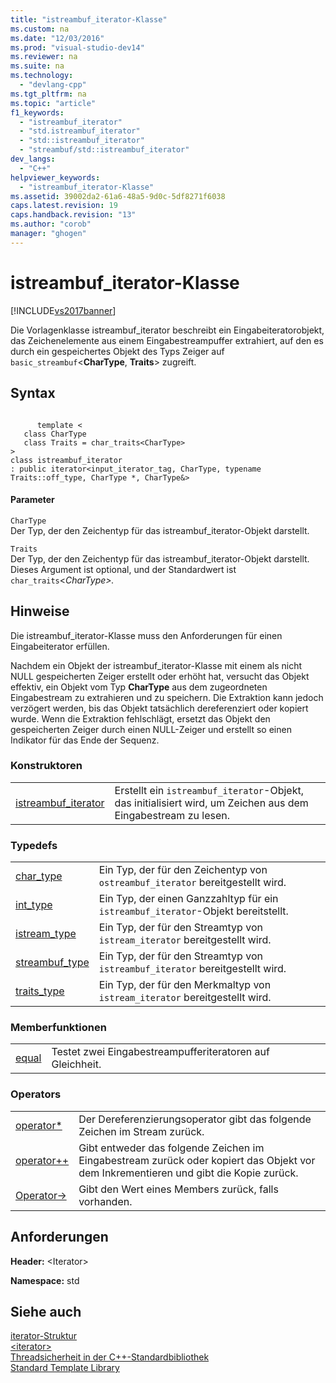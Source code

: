 ```yaml
---
title: "istreambuf_iterator-Klasse"
ms.custom: na
ms.date: "12/03/2016"
ms.prod: "visual-studio-dev14"
ms.reviewer: na
ms.suite: na
ms.technology: 
  - "devlang-cpp"
ms.tgt_pltfrm: na
ms.topic: "article"
f1_keywords: 
  - "istreambuf_iterator"
  - "std.istreambuf_iterator"
  - "std::istreambuf_iterator"
  - "streambuf/std::istreambuf_iterator"
dev_langs: 
  - "C++"
helpviewer_keywords: 
  - "istreambuf_iterator-Klasse"
ms.assetid: 39002da2-61a6-48a5-9d0c-5df8271f6038
caps.latest.revision: 19
caps.handback.revision: "13"
ms.author: "corob"
manager: "ghogen"
---
```

# istreambuf_iterator-Klasse
[!INCLUDE[vs2017banner](../assembler/inline/includes/vs2017banner.md)]

Die Vorlagenklasse istreambuf\_iterator beschreibt ein Eingabeiteratorobjekt, das Zeichenelemente aus einem Eingabestreampuffer extrahiert, auf den es durch ein gespeichertes Objekt des Typs Zeiger auf `basic_streambuf`\<**CharType**, **Traits**\> zugreift.  
  
## Syntax  
  
```  
  
      template <   
   class CharType  
   class Traits = char_traits<CharType>  
>  
class istreambuf_iterator  
: public iterator<input_iterator_tag, CharType, typename Traits::off_type, CharType *, CharType&>  
```  
  
#### Parameter  
 `CharType`  
 Der Typ, der den Zeichentyp für das istreambuf\_iterator\-Objekt darstellt.  
  
 `Traits`  
 Der Typ, der den Zeichentyp für das istreambuf\_iterator\-Objekt darstellt.  Dieses Argument ist optional, und der Standardwert ist `char_traits`\<*CharType\>.*  
  
## Hinweise  
 Die istreambuf\_iterator\-Klasse muss den Anforderungen für einen Eingabeiterator erfüllen.  
  
 Nachdem ein Objekt der istreambuf\_iterator\-Klasse mit einem als nicht NULL gespeicherten Zeiger erstellt oder erhöht hat, versucht das Objekt effektiv, ein Objekt vom Typ **CharType** aus dem zugeordneten Eingabestream zu extrahieren und zu speichern.  Die Extraktion kann jedoch verzögert werden, bis das Objekt tatsächlich dereferenziert oder kopiert wurde.  Wenn die Extraktion fehlschlägt, ersetzt das Objekt den gespeicherten Zeiger durch einen NULL\-Zeiger und erstellt so einen Indikator für das Ende der Sequenz.  
  
### Konstruktoren  
  
|||  
|-|-|  
|[istreambuf\_iterator](../Topic/istreambuf_iterator::istreambuf_iterator.md)|Erstellt ein `istreambuf_iterator`\-Objekt, das initialisiert wird, um Zeichen aus dem Eingabestream zu lesen.|  
  
### Typedefs  
  
|||  
|-|-|  
|[char\_type](../Topic/istreambuf_iterator::char_type.md)|Ein Typ, der für den Zeichentyp von `ostreambuf_iterator` bereitgestellt wird.|  
|[int\_type](../Topic/istreambuf_iterator::int_type.md)|Ein Typ, der einen Ganzzahltyp für ein `istreambuf_iterator`\-Objekt bereitstellt.|  
|[istream\_type](../Topic/istreambuf_iterator::istream_type.md)|Ein Typ, der für den Streamtyp von `istream_iterator` bereitgestellt wird.|  
|[streambuf\_type](../Topic/istreambuf_iterator::streambuf_type.md)|Ein Typ, der für den Streamtyp von `istreambuf_iterator` bereitgestellt wird.|  
|[traits\_type](../Topic/istream_iterator::traits_type.md)|Ein Typ, der für den Merkmaltyp von `istream_iterator` bereitgestellt wird.|  
  
### Memberfunktionen  
  
|||  
|-|-|  
|[equal](../Topic/istreambuf_iterator::equal.md)|Testet zwei Eingabestreampufferiteratoren auf Gleichheit.|  
  
### Operators  
  
|||  
|-|-|  
|[operator\*](../Topic/istreambuf_iterator::operator*.md)|Der Dereferenzierungsoperator gibt das folgende Zeichen im Stream zurück.|  
|[operator\+\+](../Topic/istreambuf_iterator::operator++.md)|Gibt entweder das folgende Zeichen im Eingabestream zurück oder kopiert das Objekt vor dem Inkrementieren und gibt die Kopie zurück.|  
|[Operator\-\>](../Topic/istreambuf_iterator::operator-%3E.md)|Gibt den Wert eines Members zurück, falls vorhanden.|  
  
## Anforderungen  
 **Header:** \<Iterator\>  
  
 **Namespace:** std  
  
## Siehe auch  
 [iterator\-Struktur](../standard-library/iterator-struct.md)   
 [\<iterator\>](../standard-library/iterator.md)   
 [Threadsicherheit in der C\+\+\-Standardbibliothek](../standard-library/thread-safety-in-the-cpp-standard-library.md)   
 [Standard Template Library](../misc/standard-template-library.md)